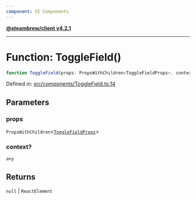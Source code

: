 ```yaml
---
component: UI Components
---
```


[**@steambrew/client v4.2.1**](../README.md)

***

# Function: ToggleField()

```ts
function ToggleField(props: PropsWithChildren<ToggleFieldProps>, context?: any): null | ReactElement
```

Defined in: [src/components/ToggleField.ts:14](https://github.com/SteamClientHomebrew/SDK/blob/main/typescript-packages/client/src/components/ToggleField.ts#L14)

## Parameters

### props

`PropsWithChildren`\<[`ToggleFieldProps`](../interfaces/ToggleFieldProps.md)\>

### context?

`any`

## Returns

`null` \| `ReactElement`
